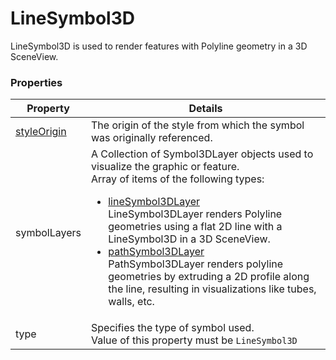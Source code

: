 # LineSymbol3D

LineSymbol3D is used to render features with Polyline geometry in a 3D SceneView.

### Properties

| Property | Details
| --- | ---
| [styleOrigin](styleOrigin.md) | The origin of the style from which the symbol was originally referenced.
| symbolLayers | A Collection of Symbol3DLayer objects used to visualize the graphic or feature.<br>Array of items of the following types: <ul><li>[lineSymbol3DLayer](lineSymbol3DLayer.md)<br>LineSymbol3DLayer renders Polyline geometries using a flat 2D line with a LineSymbol3D in a 3D SceneView.</li><li>[pathSymbol3DLayer](pathSymbol3DLayer.md)<br>PathSymbol3DLayer renders polyline geometries by extruding a 2D profile along the line, resulting in visualizations like tubes, walls, etc.</li></ul>
| type | Specifies the type of symbol used.<br>Value of this property must be `LineSymbol3D`




